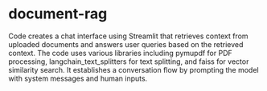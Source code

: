 # document-rag

Code creates a chat interface using Streamlit that retrieves context from uploaded documents and answers user queries based on the retrieved context. The code uses various libraries including pymupdf for PDF processing, langchain_text_splitters for text splitting, and faiss for vector similarity search. It establishes a conversation flow by prompting the model with system messages and human inputs.
